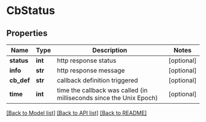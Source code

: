 # CbStatus

## Properties
Name | Type | Description | Notes
------------ | ------------- | ------------- | -------------
**status** | **int** | http response status | [optional] 
**info** | **str** | http response message | [optional] 
**cb_def** | **str** | callback definition triggered | [optional] 
**time** | **int** | time the callback was called (in milliseconds since the Unix Epoch) | [optional] 

[[Back to Model list]](../README.md#documentation-for-models) [[Back to API list]](../README.md#documentation-for-api-endpoints) [[Back to README]](../README.md)

